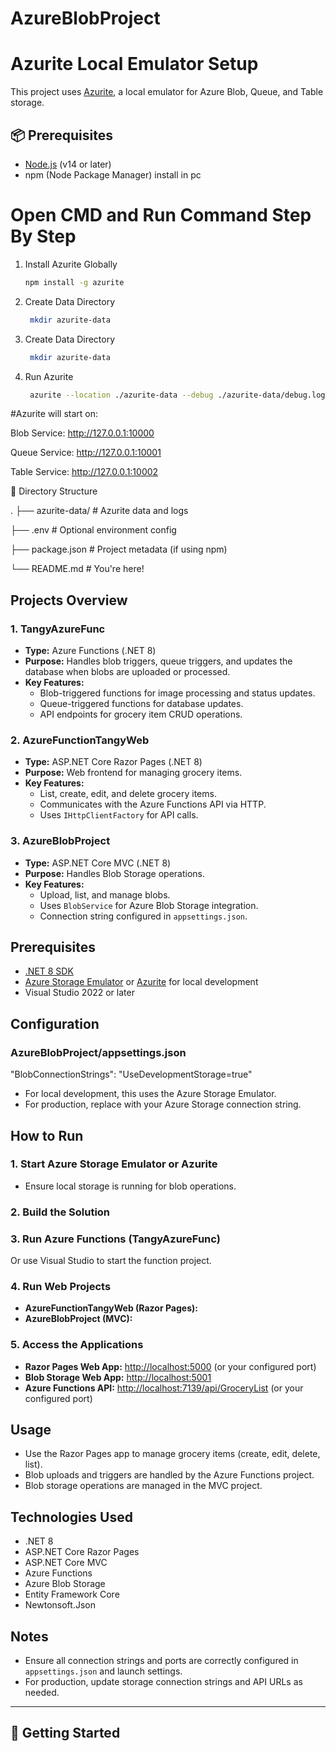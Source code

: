 # AzureBlobProject

# Azurite Local Emulator Setup

This project uses [Azurite](https://github.com/Azure/Azurite), a local emulator for Azure Blob, Queue, and Table storage.

## 📦 Prerequisites

- [Node.js](https://nodejs.org/) (v14 or later)
- npm (Node Package Manager) install in pc

# Open CMD and Run Command Step By Step
1. Install Azurite Globally

    ```bash
    npm install -g azurite
    ```

3. Create Data Directory

   ```bash
    mkdir azurite-data
   ```
   
5. Create Data Directory

   ```bash
    mkdir azurite-data
   ```
  
7. Run Azurite

   ```bash
    azurite --location ./azurite-data --debug ./azurite-data/debug.log --skipApiVersionCheck
   ```
  
#Azurite will start on:

Blob Service: http://127.0.0.1:10000

Queue Service: http://127.0.0.1:10001

Table Service: http://127.0.0.1:10002

📂 Directory Structure

.
├── azurite-data/        # Azurite data and logs

├── .env                 # Optional environment config

├── package.json         # Project metadata (if using npm)

└── README.md            # You're here!


## Projects Overview

### 1. TangyAzureFunc
- **Type:** Azure Functions (.NET 8)
- **Purpose:** Handles blob triggers, queue triggers, and updates the database when blobs are uploaded or processed.
- **Key Features:**
  - Blob-triggered functions for image processing and status updates.
  - Queue-triggered functions for database updates.
  - API endpoints for grocery item CRUD operations.

### 2. AzureFunctionTangyWeb
- **Type:** ASP.NET Core Razor Pages (.NET 8)
- **Purpose:** Web frontend for managing grocery items.
- **Key Features:**
  - List, create, edit, and delete grocery items.
  - Communicates with the Azure Functions API via HTTP.
  - Uses `IHttpClientFactory` for API calls.

### 3. AzureBlobProject
- **Type:** ASP.NET Core MVC (.NET 8)
- **Purpose:** Handles Blob Storage operations.
- **Key Features:**
  - Upload, list, and manage blobs.
  - Uses `BlobService` for Azure Blob Storage integration.
  - Connection string configured in `appsettings.json`.

## Prerequisites

- [.NET 8 SDK](https://dotnet.microsoft.com/download/dotnet/8.0)
- [Azure Storage Emulator](https://learn.microsoft.com/en-us/azure/storage/common/storage-use-emulator) or [Azurite](https://github.com/Azure/Azurite) for local development
- Visual Studio 2022 or later

## Configuration
### AzureBlobProject/appsettings.json
"BlobConnectionStrings": "UseDevelopmentStorage=true"
- For local development, this uses the Azure Storage Emulator.
- For production, replace with your Azure Storage connection string.

## How to Run

### 1. Start Azure Storage Emulator or Azurite
- Ensure local storage is running for blob operations.

### 2. Build the Solution
### 3. Run Azure Functions (TangyAzureFunc)
Or use Visual Studio to start the function project.

### 4. Run Web Projects
- **AzureFunctionTangyWeb (Razor Pages):**
- **AzureBlobProject (MVC):**


### 5. Access the Applications
- **Razor Pages Web App:** [http://localhost:5000](http://localhost:5000) (or your configured port)
- **Blob Storage Web App:** [http://localhost:5001](http://localhost:5001)
- **Azure Functions API:** [http://localhost:7139/api/GroceryList](http://localhost:7139/api/GroceryList) (or your configured port)

## Usage

- Use the Razor Pages app to manage grocery items (create, edit, delete, list).
- Blob uploads and triggers are handled by the Azure Functions project.
- Blob storage operations are managed in the MVC project.

## Technologies Used

- .NET 8
- ASP.NET Core Razor Pages
- ASP.NET Core MVC
- Azure Functions
- Azure Blob Storage
- Entity Framework Core
- Newtonsoft.Json

## Notes

- Ensure all connection strings and ports are correctly configured in `appsettings.json` and launch settings.
- For production, update storage connection strings and API URLs as needed.

---

## 🚀 Getting Started

